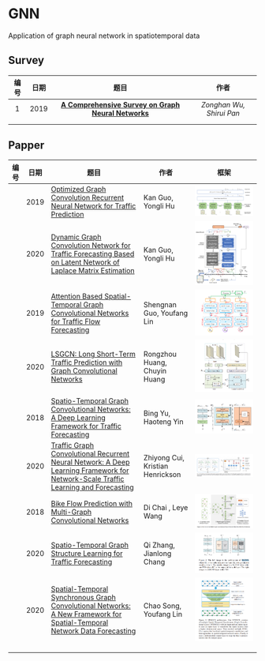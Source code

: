 # GNN

Application of graph neural network in spatiotemporal data



## Survey

| 编号 | 日期 |                             题目                             |           作者           |
| :--: | ---- | :----------------------------------------------------------: | :----------------------: |
|  1   | 2019 | [**A Comprehensive Survey on Graph Neural Networks**](..\/papper\/gnn\/1901.00596.pdf) | *Zonghan Wu, Shirui Pan* |
|      |      |                                                              |                          |
|      |      |                                                              |                          |

## Papper

| 编号 | 日期 | 题目                                                         | 作者                             | 框架                                                         |
| ---- | ---- | ------------------------------------------------------------ | -------------------------------- | ------------------------------------------------------------ |
|      | 2019 | [Optimized Graph Convolution Recurrent Neural Network for Traffic Prediction](..\/papper\/gnn\/10.1109@TITS.2019.2963722.pdf) | Kan Guo, Yongli Hu               | ![GCRNN](..\/model\/gnn\/GCRNN.png)                          |
|      | 2020 | [Dynamic Graph Convolution Network for Traffic Forecasting Based on Latent Network of Laplace Matrix Estimation](..\/papper\/gnn\/10.1109@TITS.2020.3019497.pdf) | Kan Guo, Yongli Hu               | ![DGCNN](..\/model\/gnn\/DGCNN.png)                          |
|      | 2019 | [Attention Based Spatial-Temporal Graph Convolutional Networks for Traffic Flow Forecasting](..\/papper\/gnn\/10.1609@aaai.v33i01.3301922.pdf) | Shengnan Guo, Youfang Lin        | ![ASTGCN](..\/model\/gnn\/ASTGCN.png)                        |
|      | 2020 | [LSGCN: Long Short-Term Traffic Prediction with Graph Convolutional Networks](..\/papper\/gnn\/0326.pdf) | Rongzhou Huang, Chuyin Huang     | ![LSGCN](..\/model/\gnn\/LSGCN.png)                          |
|      | 2018 | [Spatio-Temporal Graph Convolutional Networks: A Deep Learning Framework for Traffic Forecasting]() | Bing Yu, Haoteng Yin             | ![STGCN](..\/model\/gnn\/STGCN.png)                          |
|      | 2020 | [Traffic Graph Convolutional Recurrent Neural  Network: A Deep Learning Framework for  Network-Scale Traffic Learning and Forecasting](..\/papper\/gnn\/1802.07007.pdf) | Zhiyong Cui, Kristian Henrickson | ![TrafficGraphConvolutionLSTM](..\/model\/gnn\/TrafficGraphConvolutionLSTM.png) |
|      | 2018 | [Bike Flow Prediction with Multi-Graph Convolutional Networks](..\/papper\/gnn\/1807.10934.pdf) | Di Chai , Leye Wang              | ![Multi-GraphConvolutionalNeuralNetwork](..\/model/\gnn/\Multi-GraphConvolutionalNeuralNetwork.png) |
|      | 2020 | [Spatio-Temporal Graph Structure Learning for Traffic Forecasting](..\/papper\/gnn\/zhang2020.pdf) | Qi Zhang, Jianlong Chang         | ![SLCNN](..\/model\/gnn\/SLCNN.png)                          |
|      | 2020 | [Spatial-Temporal Synchronous Graph Convolutional Networks: A New Framework for Spatial-Temporal Network Data Forecasting](..\/papper\/gnn\/song2020.pdf) | Chao Song, Youfang Lin           | ![STSGCN](..\/model\/gnn\/STSGCN.png)                        |
|      |      |                                                              |                                  |                                                              |
|      |      |                                                              |                                  |                                                              |
|      |      |                                                              |                                  |                                                              |

